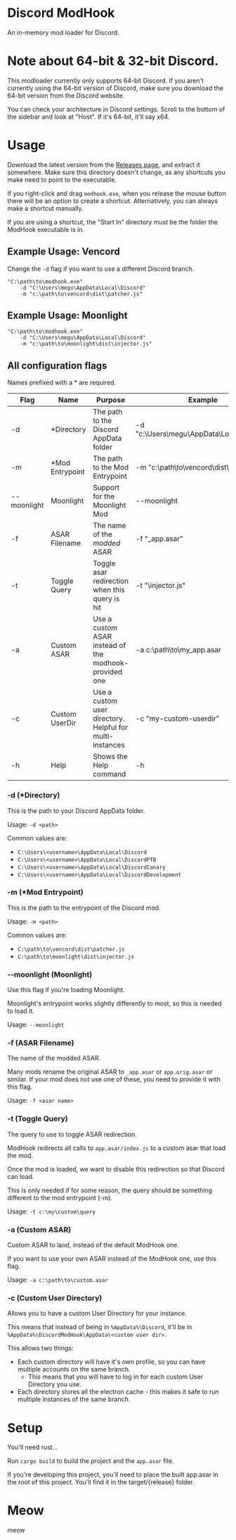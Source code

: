 # Discord ModHook

An in-memory mod loader for Discord.

# Note about 64-bit & 32-bit Discord.

This modloader currently only supports 64-bit Discord. If you aren't currently using the 64-bit version of Discord, make sure you download the 64-bit version from the Discord website.

You can check your architecture in Discord settings. Scroll to the bottom of the sidebar and look at "Host".
If it's 64-bit, it'll say x64.

# Usage

Download the latest version from the [Releases page](https://github.com/MeguminSama/ModHook/releases/latest), and extract it somewhere.
Make sure this directory doesn't change, as any shortcuts you make need to point to the executable.

If you right-click and drag `modhook.exe`, when you release the mouse button there will be an option to create a shortcut.
Alternatively, you can always make a shortcut manually.

If you are using a shortcut, the "Start In" directory must be the folder the ModHook executable is in.

## Example Usage: Vencord

Change the `-d` flag if you want to use a different Discord branch.

```
"C:\path\to\modhook.exe"
	-d "C:\Users\megu\AppData\Local\Discord"
	-m "c:\path\to\vencord\dist\patcher.js"
```

## Example Usage: Moonlight

```
"C:\path\to\modhook.exe"
	-d "C:\Users\megu\AppData\Local\Discord"
	-m "c:\path\to\moonlight\dist\injector.js"
```

## All configuration flags

Names prefixed with a \* are required.

| Flag        | Name             | Purpose                                                  | Example                                  |
| ----------- | ---------------- | -------------------------------------------------------- | ---------------------------------------- |
| -d          | \*Directory      | The path to the Discord AppData folder                   | -d "c:\Users\megu\AppData\Local\Discord" |
| -m          | \*Mod Entrypoint | The path to the Mod Entrypoint                           | -m "c:\path\to\vencord\dist\patcher.js"  |
| --moonlight | Moonlight        | Support for the Moonlight Mod                            | --moonlight                              |
| -f          | ASAR Filename    | The name of the _modded_ ASAR                            | -f "\_app.asar"                          |
| -t          | Toggle Query     | Toggle asar redirection when this query is hit           | -t "\injector.js"                        |
| -a          | Custom ASAR      | Use a custom ASAR instead of the modhook-provided one    | -a c:\path\to\my_app.asar                |
| -c          | Custom UserDir   | Use a custom user directory. Helpful for multi-instances | -c "my-custom-userdir"                   |
| -h          | Help             | Shows the Help command                                   | -h                                       |

### -d (\*Directory)

This is the path to your Discord AppData folder.

Usage: `-d <path>`

Common values are:

- `C:\Users\<username>\AppData\Local\Discord`
- `C:\Users\<username>\AppData\Local\DiscordPTB`
- `C:\Users\<username>\AppData\Local\DiscordCanary`
- `C:\Users\<username>\AppData\Local\DiscordDevelopment`

### -m (\*Mod Entrypoint)

This is the path to the entrypoint of the Discord mod.

Usage: `-m <path>`

Common values are:

- `C:\path\to\vencord\dist\patcher.js`
- `C:\path\to\moonlight\dist\injector.js`

### --moonlight (Moonlight)

Use this flag if you're loading Moonlight.

Moonlight's entrypoint works slightly differently to most, so this is needed to load it.

Usage: `--moonlight`

### -f (ASAR Filename)

The name of the modded ASAR.

Many mods rename the original ASAR to `_app.asar` or `app.orig.asar` or similar.
If your mod does not use one of these, you need to provide it with this flag.

Usage: `-f <asar name>`

### -t (Toggle Query)

The query to use to toggle ASAR redirection.

ModHook redirects all calls to `app.asar/index.js` to a custom asar that load the mod.

Once the mod is loaded, we want to disable this redirection so that Discord can load.

This is only needed if for some reason, the query should be something different to the mod entrypoint (-m).

Usage: `-t c:\my\custom\query`

### -a (Custom ASAR)

Custom ASAR to laod, instead of the default ModHook one.

If you want to use your own ASAR instead of the ModHook one, use this flag.

Usage: `-a c:\path\to\custom.asar`

### -c (Custom User Directory)

Allows you to have a custom User Directory for your instance.

This means that instead of being in `%AppData%\Discord`, it'll be in `%AppData%\DiscordModHook\AppData\<custom user dir>`.

This allows two things:

- Each custom directory will have it's own profile, so you can have multiple accounts on the same branch.
  - This means that you will have to log in for each custom User Directory you use.
- Each directory stores all the electron cache - this makes it safe to run multiple instances of the same branch.

# Setup

You'll need rust...

Run `cargo build` to build the project and the `app.asar` file.

If you're developing this project, you'll need to place the built app.asar in the root of this project.
You'll find it in the target/{release} folder.

# Meow

meow
